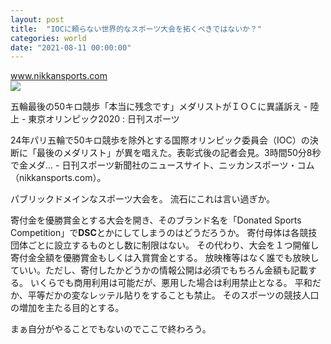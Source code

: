 ```yaml
---
layout: post
title:  "IOCに頼らない世界的なスポーツ大会を拓くべきではないか？"
categories: world
date: "2021-08-11 00:00:00"
---
```



<div class="card">
  <a href="https://www.nikkansports.com/olympic/tokyo2020/athletics/news/202108060000380.html"></a>
  <div class="card__header">
    <a href="https://www.nikkansports.com/olympic/tokyo2020/athletics/news/202108060000380.html">www.nikkansports.com</a>
  </div>
  <div class="card__image">
    <img src="https://www.nikkansports.com/olympic/tokyo2020/athletics/news/img/202108060000380-w500_0.jpg">
  </div>
  <div class="card__title">
    <p>五輪最後の50キロ競歩「本当に残念です」メダリストがＩＯＣに異議訴え - 陸上 - 東京オリンピック2020 : 日刊スポーツ</p>
  </div>
  <div class="card__description">
    <p>24年パリ五輪で50キロ競歩を除外とする国際オリンピック委員会（IOC）の決断に「最後のメダリスト」が異を唱えた。表彰式後の記者会見。3時間50分8秒で金メダ… - 日刊スポーツ新聞社のニュースサイト、ニッカンスポーツ・コム（nikkansports.com）。</p>
  </div>
</div>


パブリックドメインなスポーツ大会を。
流石にこれは言い過ぎか。

寄付金を優勝賞金とする大会を開き、そのブランド名を「Donated Sports Competition」で**DSC**とかにしてしまうのはどうだろうか。
寄付母体は各競技団体ごとに設立するものとし数に制限はない。
その代わり、大会を１つ開催し寄付金全額を優勝賞金もしくは入賞賞金とする。
放映権等はなく誰でも放映していい。ただし、寄付したかどうかの情報公開は必須でもちろん金額も記載する。
いくらでも商用利用は可能だが、悪用した場合は利用禁止となる。
平和だか、平等だかの変なレッテル貼りをすることも禁止。
そのスポーツの競技人口の増加を主たる目的とする。

まぁ自分がやることでもないのでここで終わろう。
